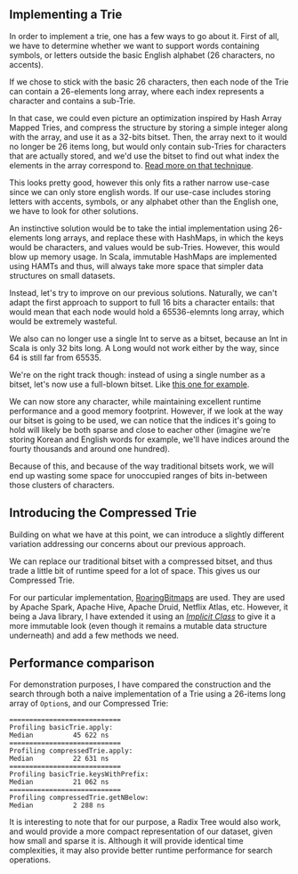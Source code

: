 ## Implementing a Trie

In order to implement a trie, one has a few ways to go about it.
First of all, we have to determine whether we want to support words containing symbols, or letters
outside the basic English alphabet (26 characters, no accents).

If we chose to stick with the basic 26 characters, then each node of the Trie can contain a
26-elements long array, where each index represents a character and contains a sub-Trie.

In that case, we could even picture an optimization inspired by Hash Array Mapped Tries, and
compress the structure by storing a simple integer along with the array, and  use it as a 32-bits
bitset. Then, the array next to it would no longer be 26 items long, but would only contain
sub-Tries for characters that are actually stored, and we'd use the bitset to find out what index
the elements in the array correspond to.
[Read more on that technique](https://en.wikipedia.org/wiki/Hash_array_mapped_trie#Operation).

This looks pretty good, however this only fits a rather narrow use-case since we can only store
english words. If our use-case includes storing letters with accents, symbols, or any alphabet other
than the English one, we have to look for other solutions.

An instinctive solution would be to take the intial implementation using 26-elements long arrays,
and replace these with HashMaps, in which the keys would be characters, and values would be
sub-Tries. However, this would blow up memory usage. In Scala, immutable HashMaps are implemented
using HAMTs and thus, will always take more space that simpler data structures on small datasets.

Instead, let's try to improve on our previous solutions. Naturally, we can't adapt the first
approach to support to full 16 bits a character entails: that would mean that each node would hold
a 65536-elemnts long array, which would be extremely wasteful.

We also can no longer use a single Int to serve as a bitset, because an Int in Scala is only 32
bits long. A Long would not work either by the way, since 64 is still far from 65535.

We're on the right track though: instead of using a single number as a bitset, let's now use a
full-blown bitset. Like [this one for example](../BitSet.scala).

We can now store any character, while maintaining excellent runtime performance and a good memory
footprint. However, if we look at the way our bitset is going to be used, we can notice that the
indices it's going to hold will likely be both sparse and close to eacher other (imagine we're
storing Korean and English words for example, we'll have indices around the fourty thousands and
around one hundred).

Because of this, and because of the way traditional bitsets work, we will end up wasting some
space for unoccupied ranges of bits in-between those clusters of characters.

## Introducing the Compressed Trie

Building on what we have at this point, we can introduce a slightly different variation addressing
our concerns about our previous approach.

We can replace our traditional bitset with a compressed bitset, and thus trade a little bit of
runtime speed for a lot of space. This gives us our Compressed Trie.

For our particular implementation, [RoaringBitmaps](https://github.com/RoaringBitmap/RoaringBitmap)
are used. They are used by Apache Spark, Apache Hive, Apache Druid, Netflix Atlas, etc. However, it
being a Java library, I have extended it using an [_Implicit Class_](./RoaringBitmapImproved.scala)
to give it a more immutable look (even though it remains a mutable data structure underneath) and
add a few methods we need.

## Performance comparison

For demonstration purposes, I have compared the construction and the search through both a naive
implementation of a Trie using a 26-items long array of `Option`s, and our Compressed Trie:

```
============================
Profiling basicTrie.apply:
Median          45 622 ns
============================
Profiling compressedTrie.apply:
Median          22 631 ns
============================
Profiling basicTrie.keysWithPrefix:
Median          21 062 ns
============================
Profiling compressedTrie.getNBelow:
Median          2 288 ns
```

It is interesting to note that for our purpose, a Radix Tree would also work, and would provide a
more compact representation of our dataset, given how small and sparse it is. Although it will
provide identical time complexities, it may also provide better runtime performance for search
operations.
